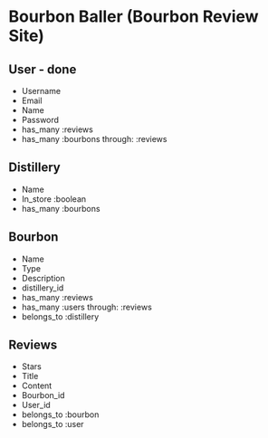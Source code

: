 # Bourbon Baller (Bourbon Review Site)

## User - done

- Username
- Email
- Name
- Password
 - has_many :reviews
 - has_many :bourbons through: :reviews

## Distillery

- Name
- In_store :boolean
- has_many :bourbons

## Bourbon

- Name
- Type
- Description
- distillery_id
- has_many :reviews
- has_many :users through: :reviews
- belongs_to :distillery

## Reviews

- Stars
- Title
- Content
- Bourbon_id
- User_id
- belongs_to :bourbon
- belongs_to :user
